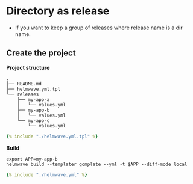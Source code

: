 # Directory as release

- If you want to keep a group of releases where release name is a dir name.

## Create the project

**Project structure**

```shell
.
├── README.md
├── helmwave.yml.tpl
└── releases
    ├── my-app-a
    │   └── values.yml
    ├── my-app-b
    │   └── values.yml
    └── my-app-c
        └── values.yml

```


```yaml title="helmwave.yml.tpl"
{% include "./helmwave.yml.tpl" %}
```

**Build**

```shell
export APP=my-app-b
helmwave build --templater gomplate --yml -t $APP --diff-mode local
```


```yaml title="helmwave.yml"
{% include "./helmwave.yml" %}
```

